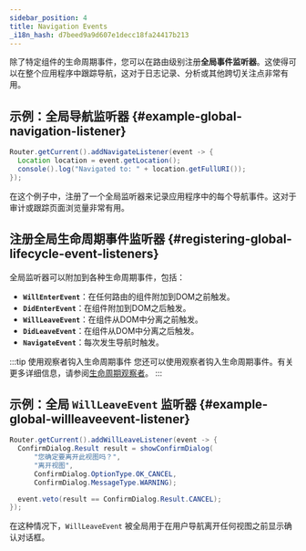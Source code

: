 ```yaml
---
sidebar_position: 4
title: Navigation Events
_i18n_hash: d7beed9a9d607e1decc18fa24417b213
---
```

除了特定组件的生命周期事件，您可以在路由级别注册**全局事件监听器**。这使得可以在整个应用程序中跟踪导航，这对于日志记录、分析或其他跨切关注点非常有用。

## 示例：全局导航监听器 {#example-global-navigation-listener}

```java
Router.getCurrent().addNavigateListener(event -> {
  Location location = event.getLocation();
  console().log("Navigated to: " + location.getFullURI());
});
```

在这个例子中，注册了一个全局监听器来记录应用程序中的每个导航事件。这对于审计或跟踪页面浏览量非常有用。

## 注册全局生命周期事件监听器 {#registering-global-lifecycle-event-listeners}

全局监听器可以附加到各种生命周期事件，包括：

- **`WillEnterEvent`**：在任何路由的组件附加到DOM之前触发。
- **`DidEnterEvent`**：在组件附加到DOM之后触发。
- **`WillLeaveEvent`**：在组件从DOM中分离之前触发。
- **`DidLeaveEvent`**：在组件从DOM中分离之后触发。
- **`NavigateEvent`**：每次发生导航时触发。

:::tip 使用观察者钩入生命周期事件
您还可以使用观察者钩入生命周期事件。有关更多详细信息，请参阅[生命周期观察者](./observers)。
:::

## 示例：全局 `WillLeaveEvent` 监听器 {#example-global-willleaveevent-listener}

```java
Router.getCurrent().addWillLeaveListener(event -> {
  ConfirmDialog.Result result = showConfirmDialog(
      "您确定要离开此视图吗？",
      "离开视图",
      ConfirmDialog.OptionType.OK_CANCEL,
      ConfirmDialog.MessageType.WARNING);

  event.veto(result == ConfirmDialog.Result.CANCEL);
});
```

在这种情况下，`WillLeaveEvent` 被全局用于在用户导航离开任何视图之前显示确认对话框。
